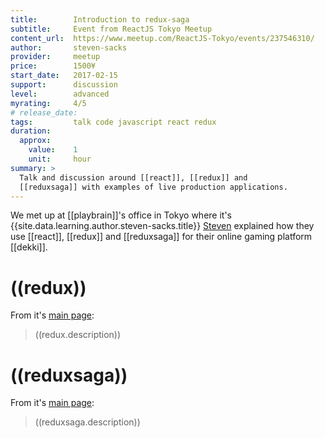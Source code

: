 ```yaml
---
title:        Introduction to redux-saga
subtitle:     Event from ReactJS Tokyo Meetup
content_url:  https://www.meetup.com/ReactJS-Tokyo/events/237546310/
author:       steven-sacks
provider:     meetup
price:        1500¥
start_date:   2017-02-15
support:      discussion
level:        advanced
myrating:     4/5
# release_date:
tags:         talk code javascript react redux
duration:
  approx:
    value:    1
    unit:     hour
summary: >
  Talk and discussion around [[react]], [[redux]] and
  [[reduxsaga]] with examples of live production applications.
---
```


We met up at [[playbrain]]'s office in Tokyo where it's
{{site.data.learning.author.steven-sacks.title}}
[Steven]({{site.data.learning.author.steven-sacks.twitter}}) explained
how they use [[react]], [[redux]] and [[reduxsaga]] for their online
gaming platform [[dekki]].

# ((redux))

From it's [main page](((redux.website))):

> ((redux.description))

# ((reduxsaga))

From it's [main page](((reduxsaga.website))):

> ((reduxsaga.description))
